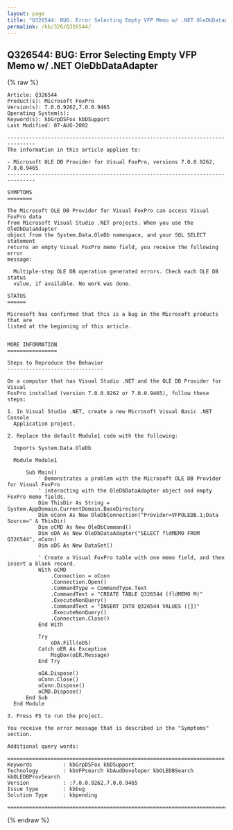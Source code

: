 ```yaml
---
layout: page
title: "Q326544: BUG: Error Selecting Empty VFP Memo w/ .NET OleDbDataAdapter"
permalink: /kb/326/Q326544/
---
```


## Q326544: BUG: Error Selecting Empty VFP Memo w/ .NET OleDbDataAdapter

{% raw %}

	Article: Q326544
	Product(s): Microsoft FoxPro
	Version(s): 7.0.0.9262,7.0.0.9465
	Operating System(s): 
	Keyword(s): kbGrpDSFox kbDSupport
	Last Modified: 07-AUG-2002
	
	-------------------------------------------------------------------------------
	The information in this article applies to:
	
	- Microsoft OLE DB Provider for Visual FoxPro, versions 7.0.0.9262, 7.0.0.9465 
	-------------------------------------------------------------------------------
	
	SYMPTOMS
	========
	
	The Microsoft OLE DB Provider for Visual FoxPro can access Visual FoxPro data
	from Microsoft Visual Studio .NET projects. When you use the OleDbDataAdapter
	object from the System.Data.OleDb namespace, and your SQL SELECT statement
	returns an empty Visual FoxPro memo field, you receive the following error
	message:
	
	  Multiple-step OLE DB operation generated errors. Check each OLE DB status
	  value, if available. No work was done.
	
	STATUS
	======
	
	Microsoft has confirmed that this is a bug in the Microsoft products that are
	listed at the beginning of this article.
	
	
	MORE INFORMATION
	================
	
	Steps to Reproduce the Behavior
	-------------------------------
	
	On a computer that has Visual Studio .NET and the OLE DB Provider for Visual
	FoxPro installed (version 7.0.0.9262 or 7.0.0.9465), follow these steps:
	
	1. In Visual Studio .NET, create a new Microsoft Visual Basic .NET Console
	  Application project.
	
	2. Replace the default Module1 code with the following:
	
	  Imports System.Data.OleDb
	
	  Module Module1
	
	      Sub Main()
	          ' Demonstrates a problem with the Microsoft OLE DB Provider for Visual FoxPro
	          ' interacting with the OleDbDataAdapter object and empty FoxPro memo fields.
	          Dim ThisDir As String = System.AppDomain.CurrentDomain.BaseDirectory
	          Dim oConn As New OleDbConnection("Provider=VFPOLEDB.1;Data Source=" & ThisDir)
	          Dim oCMD As New OleDbCommand()
	          Dim oDA As New OleDbDataAdapter("SELECT fldMEMO FROM Q326544", oConn)
	          Dim oDS As New DataSet()
	
	          ' Create a Visual FoxPro table with one memo field, and then insert a blank record.
	          With oCMD
	              .Connection = oConn
	              .Connection.Open()
	              .CommandType = CommandType.Text
	              .CommandText = "CREATE TABLE Q326544 (fldMEMO M)"
	              .ExecuteNonQuery()
	              .CommandText = "INSERT INTO Q326544 VALUES ([])"
	              .ExecuteNonQuery()
	              .Connection.Close()
	          End With
	
	          Try
	              oDA.Fill(oDS)
	          Catch oER As Exception
	              MsgBox(oER.Message)
	          End Try
	
	          oDA.Dispose()
	          oConn.Close()
	          oConn.Dispose()
	          oCMD.Dispose()
	      End Sub
	  End Module
	
	3. Press F5 to run the project.
	
	You receive the error message that is described in the "Symptoms" section.
	
	Additional query words:
	
	======================================================================
	Keywords          : kbGrpDSFox kbDSupport 
	Technology        : kbVFPsearch kbAudDeveloper kbOLEDBSearch kbOLEDBProvSearch
	Version           : :7.0.0.9262,7.0.0.9465
	Issue type        : kbbug
	Solution Type     : kbpending
	
	=============================================================================
	

{% endraw %}

